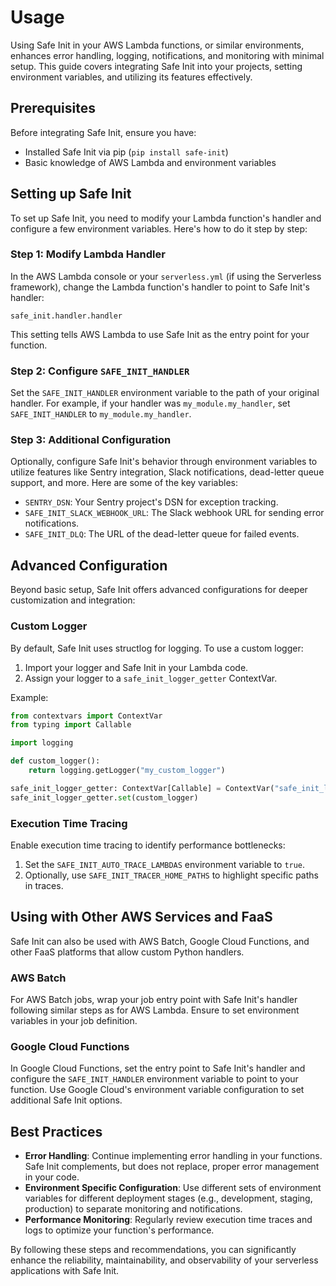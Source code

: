 # Usage

Using Safe Init in your AWS Lambda functions, or similar environments, enhances error handling, logging, notifications, and monitoring with minimal setup. This guide covers integrating Safe Init into your projects, setting environment variables, and utilizing its features effectively.

## Prerequisites

Before integrating Safe Init, ensure you have:

- Installed Safe Init via pip (`pip install safe-init`)
- Basic knowledge of AWS Lambda and environment variables

## Setting up Safe Init

To set up Safe Init, you need to modify your Lambda function's handler and configure a few environment variables. Here's how to do it step by step:

### Step 1: Modify Lambda Handler

In the AWS Lambda console or your `serverless.yml` (if using the Serverless framework), change the Lambda function's handler to point to Safe Init's handler:

```plaintext
safe_init.handler.handler
```

This setting tells AWS Lambda to use Safe Init as the entry point for your function.

### Step 2: Configure `SAFE_INIT_HANDLER`

Set the `SAFE_INIT_HANDLER` environment variable to the path of your original handler. For example, if your handler was `my_module.my_handler`, set `SAFE_INIT_HANDLER` to `my_module.my_handler`.

### Step 3: Additional Configuration

Optionally, configure Safe Init's behavior through environment variables to utilize features like Sentry integration, Slack notifications, dead-letter queue support, and more. Here are some of the key variables:

- `SENTRY_DSN`: Your Sentry project's DSN for exception tracking.
- `SAFE_INIT_SLACK_WEBHOOK_URL`: The Slack webhook URL for sending error notifications.
- `SAFE_INIT_DLQ`: The URL of the dead-letter queue for failed events.

## Advanced Configuration

Beyond basic setup, Safe Init offers advanced configurations for deeper customization and integration:

### Custom Logger

By default, Safe Init uses structlog for logging. To use a custom logger:

1. Import your logger and Safe Init in your Lambda code.
2. Assign your logger to a `safe_init_logger_getter` ContextVar.

Example:

```python
from contextvars import ContextVar
from typing import Callable

import logging

def custom_logger():
    return logging.getLogger("my_custom_logger")

safe_init_logger_getter: ContextVar[Callable] = ContextVar("safe_init_logger_getter")
safe_init_logger_getter.set(custom_logger)
```

### Execution Time Tracing

Enable execution time tracing to identify performance bottlenecks:

1. Set the `SAFE_INIT_AUTO_TRACE_LAMBDAS` environment variable to `true`.
2. Optionally, use `SAFE_INIT_TRACER_HOME_PATHS` to highlight specific paths in traces.

## Using with Other AWS Services and FaaS

Safe Init can also be used with AWS Batch, Google Cloud Functions, and other FaaS platforms that allow custom Python handlers.

### AWS Batch

For AWS Batch jobs, wrap your job entry point with Safe Init's handler following similar steps as for AWS Lambda. Ensure to set environment variables in your job definition.

### Google Cloud Functions

In Google Cloud Functions, set the entry point to Safe Init's handler and configure the `SAFE_INIT_HANDLER` environment variable to point to your function. Use Google Cloud's environment variable configuration to set additional Safe Init options.

## Best Practices

- **Error Handling**: Continue implementing error handling in your functions. Safe Init complements, but does not replace, proper error management in your code.
- **Environment Specific Configuration**: Use different sets of environment variables for different deployment stages (e.g., development, staging, production) to separate monitoring and notifications.
- **Performance Monitoring**: Regularly review execution time traces and logs to optimize your function's performance.

By following these steps and recommendations, you can significantly enhance the reliability, maintainability, and observability of your serverless applications with Safe Init.
